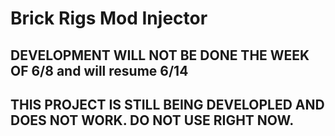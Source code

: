 # Brick Rigs Mod Injector

## DEVELOPMENT WILL NOT BE DONE THE WEEK OF 6/8 and will resume 6/14

## THIS PROJECT IS STILL BEING DEVELOPLED AND DOES NOT WORK. DO NOT USE RIGHT NOW.
